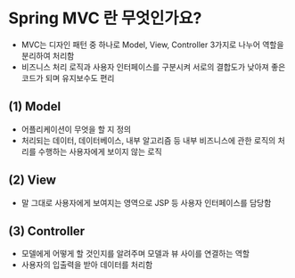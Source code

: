 # Spring MVC 란 무엇인가요?

 - MVC는 디자인 패턴 중 하나로 Model, View, Controller 3가지로 나누어 역할을 분리하여 처리함
 - 비즈니스 처리 로직과 사용자 인터페이스를 구분시켜 서로의 결합도가 낮아져 좋은 코드가 되며 유지보수도 편리

## (1) Model

 - 어플리케이션이 무엇을 할 지 정의
 - 처리되는 데이터, 데이터베이스, 내부 알고리즘 등 내부 비즈니스에 관한 로직의 처리를 수행하는 사용자에게 보이지 않는 로직

## (2) View

 - 말 그대로 사용자에게 보여지는 영역으로 JSP 등 사용자 인터페이스를 담당함

## (3) Controller

 - 모델에게 어떻게 할 것인지를 알려주며 모델과 뷰 사이를 연결하는 역할
 - 사용자의 입출력을 받아 데이터를 처리함